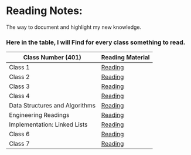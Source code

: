 # Reading Notes:

The way to document and highlight my new knowledge. 
### Here in the table, I will Find for every class something to read.

| Class Number (401) | Reading Material |
| ------------ | ---------------- | 
|  Class 1   | [Reading](class1.md) | 
|  Class 2   | [Reading](class2.md) |
|  Class 3   | [Reading](class3.md) | 
|  Class 4   | [Reading](class4.md) |  
|  Data Structures and Algorithms  | [Reading](Data%20Structures%20and%20Algorithms.md) | 
|  Engineering Readings  | [Reading](Engineering%20Readings.md) | 
|  Implementation: Linked Lists   | [Reading](Implementation%3A%20Linked%20Lists.md) | 
|  Class 6   | [Reading](class6.md) |
|  Class 7   | [Reading](class7.md) |